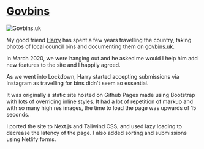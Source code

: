 # [Govbins](govbins.uk)

![Govbins.uk](/images/work/govbins.png)

My good friend [Harry](https://twitter.com/HarryTrimble) has spent a few years travelling the country, taking photos of local council bins and documenting them on [govbins.uk](govbins.uk).

In March 2020, we were hanging out and he asked me would I help him
add new features to the site and I happily agreed.

As we went
into Lockdown, Harry started accepting submissions via Instagram
as travelling for bins didn't seem so essential.

It was originally a static site hosted on Github Pages made
using Bootstrap with lots of overriding inline styles. It had a
lot of repetition of markup and with so many high res images,
the time to load the page was upwards of 15 seconds.

I ported the site to Next.js and Tailwind CSS, and used lazy
loading to decrease the latency of the page. I also added
sorting and submissions using Netlify forms.
